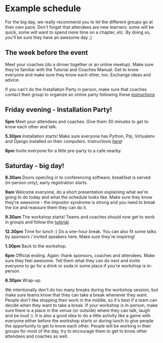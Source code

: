 # Example schedule

For the big day, we really recommend you to let the different groups go at their own pace. Don't forget that attendees are new learners: some will be quick, some will want to spend more time on a chapter, etc. By doing so, you'll be sure they have an awesome day ;)

## The week before the event

Meet your coaches (do a dinner together or an online meetup). Make sure they're familiar with the Tutorial and Coaches Manual. Get to know everyone and make sure they know each other, too. Exchange ideas and advice.

If you can't do the Installation Party in person, make sure that coaches contact their group to organize an online party following these [instructions](https://tutorial.djangogirls.org/en/installation/index.html)

## Friday evening - Installation Party!

__5pm__ Meet your attendees and coaches. Give them 30 minutes to get to know each other and talk.

__5.30pm__ Installation starts! Make sure everyone has Python, Pip, Virtualenv and Django installed on their computers. Instructions [here](https://tutorial.djangogirls.org/en/installation/index.html)!

__8pm__ Invite everyone for a little pre-party to a cafe nearby.

## Saturday - big day! 

__8.30am__ Doors open/log in to conferencing software, breakfast is served (in-person only), early registration starts.

__9am__ Welcome everyone, do a short presentation explaining what we're going to do today and what the schedule looks like. Make sure they know they're awesome - the impostor syndrome is strong and you need to break the ice and reassure them they can do it.

__9.30am__ The workshop starts! Teams and coaches should now get to work in groups and follow the [tutorial](../tutorial/README.md).

__12.30pm__ Time for lunch :) Do a one-hour break. You can also fit some talks by sponsors / invited speakers here. Make sure they're inspiring!

__1.30pm__ Back to the workshop.

__6pm__ Official ending. Again: thank sponsors, coaches and attendees. Make sure they feel awesome. Tell them what they can do next and invite everyone to go for a drink or soda in some place if you're workshop is in-person.

__6.30pm__ Wrap-up.

We intentionally don't do too many breaks during the workshop session, but make sure teams know that they can take a break whenever they want. People don't like stopping their work in the middle, so it's best if a team can decide when they want to take a break. If your workshop is in-person, make sure there is a place in the venue (or outside) where they can talk, laugh and be loud :). It is also a good idea to do a little activity like a game with everyone either before the workshop starts or during lunch to give people the opportunity to get to know each other. People will be working in their groups for most of the day, try to encourage them to get to know other attendees and coaches as well.
